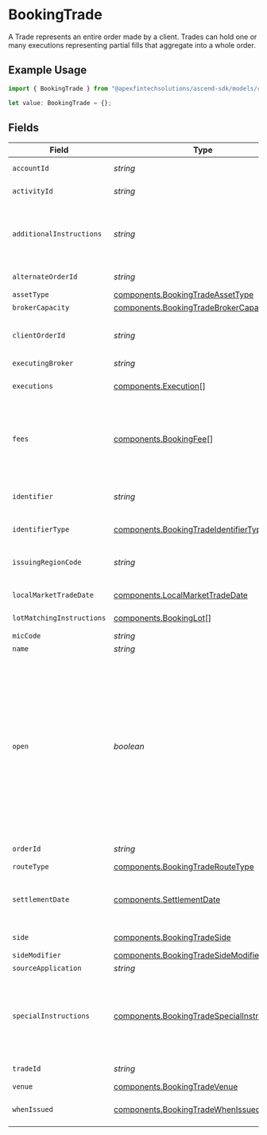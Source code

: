 # BookingTrade

A Trade represents an entire order made by a client. Trades can hold one or many executions representing partial fills that aggregate into a whole order.

## Example Usage

```typescript
import { BookingTrade } from "@apexfintechsolutions/ascend-sdk/models/components";

let value: BookingTrade = {};
```

## Fields

| Field                                                                                                                                                                                                                                                                                                                                                                                                                                                                                                                        | Type                                                                                                                                                                                                                                                                                                                                                                                                                                                                                                                         | Required                                                                                                                                                                                                                                                                                                                                                                                                                                                                                                                     | Description                                                                                                                                                                                                                                                                                                                                                                                                                                                                                                                  | Example                                                                                                                                                                                                                                                                                                                                                                                                                                                                                                                      |
| ---------------------------------------------------------------------------------------------------------------------------------------------------------------------------------------------------------------------------------------------------------------------------------------------------------------------------------------------------------------------------------------------------------------------------------------------------------------------------------------------------------------------------- | ---------------------------------------------------------------------------------------------------------------------------------------------------------------------------------------------------------------------------------------------------------------------------------------------------------------------------------------------------------------------------------------------------------------------------------------------------------------------------------------------------------------------------- | ---------------------------------------------------------------------------------------------------------------------------------------------------------------------------------------------------------------------------------------------------------------------------------------------------------------------------------------------------------------------------------------------------------------------------------------------------------------------------------------------------------------------------- | ---------------------------------------------------------------------------------------------------------------------------------------------------------------------------------------------------------------------------------------------------------------------------------------------------------------------------------------------------------------------------------------------------------------------------------------------------------------------------------------------------------------------------- | ---------------------------------------------------------------------------------------------------------------------------------------------------------------------------------------------------------------------------------------------------------------------------------------------------------------------------------------------------------------------------------------------------------------------------------------------------------------------------------------------------------------------------- |
| `accountId`                                                                                                                                                                                                                                                                                                                                                                                                                                                                                                                  | *string*                                                                                                                                                                                                                                                                                                                                                                                                                                                                                                                     | :heavy_minus_sign:                                                                                                                                                                                                                                                                                                                                                                                                                                                                                                           | A globally unique identifier referencing a single account.                                                                                                                                                                                                                                                                                                                                                                                                                                                                   | 02HASWB2DTMRT3DAM45P56J2T2                                                                                                                                                                                                                                                                                                                                                                                                                                                                                                   |
| `activityId`                                                                                                                                                                                                                                                                                                                                                                                                                                                                                                                 | *string*                                                                                                                                                                                                                                                                                                                                                                                                                                                                                                                     | :heavy_minus_sign:                                                                                                                                                                                                                                                                                                                                                                                                                                                                                                           | The current activity_id of this trade in the Ledger.                                                                                                                                                                                                                                                                                                                                                                                                                                                                         | 0H06HAP3A3Y                                                                                                                                                                                                                                                                                                                                                                                                                                                                                                                  |
| `additionalInstructions`                                                                                                                                                                                                                                                                                                                                                                                                                                                                                                     | *string*                                                                                                                                                                                                                                                                                                                                                                                                                                                                                                                     | :heavy_minus_sign:                                                                                                                                                                                                                                                                                                                                                                                                                                                                                                           | Free form instructions that can be used to provide additional instructions (that are not captured by existing special instructions) and will be put on the trade confirm.                                                                                                                                                                                                                                                                                                                                                    | ACATS instruction                                                                                                                                                                                                                                                                                                                                                                                                                                                                                                            |
| `alternateOrderId`                                                                                                                                                                                                                                                                                                                                                                                                                                                                                                           | *string*                                                                                                                                                                                                                                                                                                                                                                                                                                                                                                                     | :heavy_minus_sign:                                                                                                                                                                                                                                                                                                                                                                                                                                                                                                           | Fractional support for market-makers' internal order ids.                                                                                                                                                                                                                                                                                                                                                                                                                                                                    | 00ce5285-0624-4260-8c58-g05af2c56ba5                                                                                                                                                                                                                                                                                                                                                                                                                                                                                         |
| `assetType`                                                                                                                                                                                                                                                                                                                                                                                                                                                                                                                  | [components.BookingTradeAssetType](../../models/components/bookingtradeassettype.md)                                                                                                                                                                                                                                                                                                                                                                                                                                         | :heavy_minus_sign:                                                                                                                                                                                                                                                                                                                                                                                                                                                                                                           | Type of the asset being traded.                                                                                                                                                                                                                                                                                                                                                                                                                                                                                              | EQUITY                                                                                                                                                                                                                                                                                                                                                                                                                                                                                                                       |
| `brokerCapacity`                                                                                                                                                                                                                                                                                                                                                                                                                                                                                                             | [components.BookingTradeBrokerCapacity](../../models/components/bookingtradebrokercapacity.md)                                                                                                                                                                                                                                                                                                                                                                                                                               | :heavy_minus_sign:                                                                                                                                                                                                                                                                                                                                                                                                                                                                                                           | Broker capacity for the trade.                                                                                                                                                                                                                                                                                                                                                                                                                                                                                               | AGENCY                                                                                                                                                                                                                                                                                                                                                                                                                                                                                                                       |
| `clientOrderId`                                                                                                                                                                                                                                                                                                                                                                                                                                                                                                              | *string*                                                                                                                                                                                                                                                                                                                                                                                                                                                                                                                     | :heavy_minus_sign:                                                                                                                                                                                                                                                                                                                                                                                                                                                                                                           | The unique identifier that is associated with an order. Must be unique by date per trade per client.                                                                                                                                                                                                                                                                                                                                                                                                                         | 00be5285-0623-4560-8c58-f05af2c56ba0                                                                                                                                                                                                                                                                                                                                                                                                                                                                                         |
| `executingBroker`                                                                                                                                                                                                                                                                                                                                                                                                                                                                                                            | *string*                                                                                                                                                                                                                                                                                                                                                                                                                                                                                                                     | :heavy_minus_sign:                                                                                                                                                                                                                                                                                                                                                                                                                                                                                                           | Executing broker of the trade.                                                                                                                                                                                                                                                                                                                                                                                                                                                                                               | NITE                                                                                                                                                                                                                                                                                                                                                                                                                                                                                                                         |
| `executions`                                                                                                                                                                                                                                                                                                                                                                                                                                                                                                                 | [components.Execution](../../models/components/execution.md)[]                                                                                                                                                                                                                                                                                                                                                                                                                                                               | :heavy_minus_sign:                                                                                                                                                                                                                                                                                                                                                                                                                                                                                                           | The executions (sometimes referred to as partial-fills) that comprise the trade.                                                                                                                                                                                                                                                                                                                                                                                                                                             |                                                                                                                                                                                                                                                                                                                                                                                                                                                                                                                              |
| `fees`                                                                                                                                                                                                                                                                                                                                                                                                                                                                                                                       | [components.BookingFee](../../models/components/bookingfee.md)[]                                                                                                                                                                                                                                                                                                                                                                                                                                                             | :heavy_minus_sign:                                                                                                                                                                                                                                                                                                                                                                                                                                                                                                           | Any client calculated fees associated with the trade. Only allowed if trade.open = false. Regulatory fees will be calculated automatically if they are not explicitly overwritten or suppressed.                                                                                                                                                                                                                                                                                                                             |                                                                                                                                                                                                                                                                                                                                                                                                                                                                                                                              |
| `identifier`                                                                                                                                                                                                                                                                                                                                                                                                                                                                                                                 | *string*                                                                                                                                                                                                                                                                                                                                                                                                                                                                                                                     | :heavy_minus_sign:                                                                                                                                                                                                                                                                                                                                                                                                                                                                                                           | Identifier (of the type specified in `identifier_type`). Responses will supply the originally requested identifier.                                                                                                                                                                                                                                                                                                                                                                                                          | AAPL                                                                                                                                                                                                                                                                                                                                                                                                                                                                                                                         |
| `identifierType`                                                                                                                                                                                                                                                                                                                                                                                                                                                                                                             | [components.BookingTradeIdentifierType](../../models/components/bookingtradeidentifiertype.md)                                                                                                                                                                                                                                                                                                                                                                                                                               | :heavy_minus_sign:                                                                                                                                                                                                                                                                                                                                                                                                                                                                                                           | Identifier type for the asset being traded.                                                                                                                                                                                                                                                                                                                                                                                                                                                                                  | SYMBOL                                                                                                                                                                                                                                                                                                                                                                                                                                                                                                                       |
| `issuingRegionCode`                                                                                                                                                                                                                                                                                                                                                                                                                                                                                                          | *string*                                                                                                                                                                                                                                                                                                                                                                                                                                                                                                                     | :heavy_minus_sign:                                                                                                                                                                                                                                                                                                                                                                                                                                                                                                           | Unicode CLDR region code. Issuing Region Code is required for some `identifier_type`s, especially CUSIP.                                                                                                                                                                                                                                                                                                                                                                                                                     | US                                                                                                                                                                                                                                                                                                                                                                                                                                                                                                                           |
| `localMarketTradeDate`                                                                                                                                                                                                                                                                                                                                                                                                                                                                                                       | [components.LocalMarketTradeDate](../../models/components/localmarkettradedate.md)                                                                                                                                                                                                                                                                                                                                                                                                                                           | :heavy_minus_sign:                                                                                                                                                                                                                                                                                                                                                                                                                                                                                                           | Date field to support extended trading hours.                                                                                                                                                                                                                                                                                                                                                                                                                                                                                | 2024-07-18 00:00:00 +0000 UTC                                                                                                                                                                                                                                                                                                                                                                                                                                                                                                |
| `lotMatchingInstructions`                                                                                                                                                                                                                                                                                                                                                                                                                                                                                                    | [components.BookingLot](../../models/components/bookinglot.md)[]                                                                                                                                                                                                                                                                                                                                                                                                                                                             | :heavy_minus_sign:                                                                                                                                                                                                                                                                                                                                                                                                                                                                                                           | One or many lot matching instructions for the trade.                                                                                                                                                                                                                                                                                                                                                                                                                                                                         |                                                                                                                                                                                                                                                                                                                                                                                                                                                                                                                              |
| `micCode`                                                                                                                                                                                                                                                                                                                                                                                                                                                                                                                    | *string*                                                                                                                                                                                                                                                                                                                                                                                                                                                                                                                     | :heavy_minus_sign:                                                                                                                                                                                                                                                                                                                                                                                                                                                                                                           | Market Identifier Code                                                                                                                                                                                                                                                                                                                                                                                                                                                                                                       | XNAS                                                                                                                                                                                                                                                                                                                                                                                                                                                                                                                         |
| `name`                                                                                                                                                                                                                                                                                                                                                                                                                                                                                                                       | *string*                                                                                                                                                                                                                                                                                                                                                                                                                                                                                                                     | :heavy_minus_sign:                                                                                                                                                                                                                                                                                                                                                                                                                                                                                                           | The resource name of the trade.                                                                                                                                                                                                                                                                                                                                                                                                                                                                                              | accounts/02HASWB2DTMRT3DAM45P56J2T2/trades/01J0XX2KDN3M9QKFKRE2HYSCQM                                                                                                                                                                                                                                                                                                                                                                                                                                                        |
| `open`                                                                                                                                                                                                                                                                                                                                                                                                                                                                                                                       | *boolean*                                                                                                                                                                                                                                                                                                                                                                                                                                                                                                                    | :heavy_minus_sign:                                                                                                                                                                                                                                                                                                                                                                                                                                                                                                           | State of this trade's completeness in filling. True: trade is not done filling and can append more executions onto the trade False: trade is done filling and cannot append more executions onto the trade By default, trades are closed when they are created. An open trade can later be closed by calling the CompleteTrade endpoint. Additional executions can be appended to an open trade by calling the CreateExecution endpoint. Trades that are left open will be automatically closed nightly before Ledger's EOD. | false                                                                                                                                                                                                                                                                                                                                                                                                                                                                                                                        |
| `orderId`                                                                                                                                                                                                                                                                                                                                                                                                                                                                                                                    | *string*                                                                                                                                                                                                                                                                                                                                                                                                                                                                                                                     | :heavy_minus_sign:                                                                                                                                                                                                                                                                                                                                                                                                                                                                                                           | Street-level order id, unique by day per broker.                                                                                                                                                                                                                                                                                                                                                                                                                                                                             | 00be6285-0623-4260-8c58-g05af2c56ba2                                                                                                                                                                                                                                                                                                                                                                                                                                                                                         |
| `routeType`                                                                                                                                                                                                                                                                                                                                                                                                                                                                                                                  | [components.BookingTradeRouteType](../../models/components/bookingtraderoutetype.md)                                                                                                                                                                                                                                                                                                                                                                                                                                         | :heavy_minus_sign:                                                                                                                                                                                                                                                                                                                                                                                                                                                                                                           | Route type for the trade.                                                                                                                                                                                                                                                                                                                                                                                                                                                                                                    | MNGD                                                                                                                                                                                                                                                                                                                                                                                                                                                                                                                         |
| `settlementDate`                                                                                                                                                                                                                                                                                                                                                                                                                                                                                                             | [components.SettlementDate](../../models/components/settlementdate.md)                                                                                                                                                                                                                                                                                                                                                                                                                                                       | :heavy_minus_sign:                                                                                                                                                                                                                                                                                                                                                                                                                                                                                                           | Defaults to T+1 for equities if this is not provided. Calculated by the execution's execution_time field in Eastern Time.                                                                                                                                                                                                                                                                                                                                                                                                    | 2024-07-19 00:00:00 +0000 UTC                                                                                                                                                                                                                                                                                                                                                                                                                                                                                                |
| `side`                                                                                                                                                                                                                                                                                                                                                                                                                                                                                                                       | [components.BookingTradeSide](../../models/components/bookingtradeside.md)                                                                                                                                                                                                                                                                                                                                                                                                                                                   | :heavy_minus_sign:                                                                                                                                                                                                                                                                                                                                                                                                                                                                                                           | Denotes if the trade is a SELL or a BUY.                                                                                                                                                                                                                                                                                                                                                                                                                                                                                     | BUY                                                                                                                                                                                                                                                                                                                                                                                                                                                                                                                          |
| `sideModifier`                                                                                                                                                                                                                                                                                                                                                                                                                                                                                                               | [components.BookingTradeSideModifier](../../models/components/bookingtradesidemodifier.md)                                                                                                                                                                                                                                                                                                                                                                                                                                   | :heavy_minus_sign:                                                                                                                                                                                                                                                                                                                                                                                                                                                                                                           | Side modifier for the trade.                                                                                                                                                                                                                                                                                                                                                                                                                                                                                                 | OPEN                                                                                                                                                                                                                                                                                                                                                                                                                                                                                                                         |
| `sourceApplication`                                                                                                                                                                                                                                                                                                                                                                                                                                                                                                          | *string*                                                                                                                                                                                                                                                                                                                                                                                                                                                                                                                     | :heavy_minus_sign:                                                                                                                                                                                                                                                                                                                                                                                                                                                                                                           | The source of the submission.                                                                                                                                                                                                                                                                                                                                                                                                                                                                                                | Trading-App                                                                                                                                                                                                                                                                                                                                                                                                                                                                                                                  |
| `specialInstructions`                                                                                                                                                                                                                                                                                                                                                                                                                                                                                                        | [components.BookingTradeSpecialInstructions](../../models/components/bookingtradespecialinstructions.md)[]                                                                                                                                                                                                                                                                                                                                                                                                                   | :heavy_minus_sign:                                                                                                                                                                                                                                                                                                                                                                                                                                                                                                           | An enumerated list of values used to indicate certain attributes about a trade (E.g. DISCRETION_EXERCISED, BROKER_LIQUIDATION) and/or trigger downstream processing rules (e.g. SUPPRESS_TRACE_REPORTING)                                                                                                                                                                                                                                                                                                                    | [<br/>"SUPPRESS_SEC_FEE",<br/>"WITH_DIVIDEND"<br/>]                                                                                                                                                                                                                                                                                                                                                                                                                                                                          |
| `tradeId`                                                                                                                                                                                                                                                                                                                                                                                                                                                                                                                    | *string*                                                                                                                                                                                                                                                                                                                                                                                                                                                                                                                     | :heavy_minus_sign:                                                                                                                                                                                                                                                                                                                                                                                                                                                                                                           | A ULID to uniquely identify the trade globally.                                                                                                                                                                                                                                                                                                                                                                                                                                                                              | 01J0XX2KDN3M9QKFKRE2HYSCQM                                                                                                                                                                                                                                                                                                                                                                                                                                                                                                   |
| `venue`                                                                                                                                                                                                                                                                                                                                                                                                                                                                                                                      | [components.BookingTradeVenue](../../models/components/bookingtradevenue.md)                                                                                                                                                                                                                                                                                                                                                                                                                                                 | :heavy_minus_sign:                                                                                                                                                                                                                                                                                                                                                                                                                                                                                                           | Exchange venue                                                                                                                                                                                                                                                                                                                                                                                                                                                                                                               | NASDAQ                                                                                                                                                                                                                                                                                                                                                                                                                                                                                                                       |
| `whenIssued`                                                                                                                                                                                                                                                                                                                                                                                                                                                                                                                 | [components.BookingTradeWhenIssued](../../models/components/bookingtradewhenissued.md)                                                                                                                                                                                                                                                                                                                                                                                                                                       | :heavy_minus_sign:                                                                                                                                                                                                                                                                                                                                                                                                                                                                                                           | Denotes that this trade was either when_issued or when_distributed.                                                                                                                                                                                                                                                                                                                                                                                                                                                          | WHEN_ISSUED                                                                                                                                                                                                                                                                                                                                                                                                                                                                                                                  |